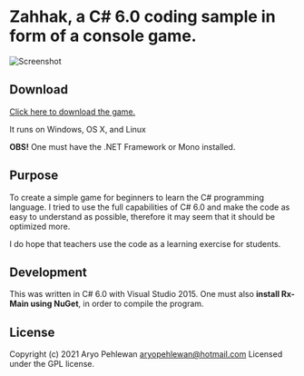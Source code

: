 # Zahhak, a C# 6.0 coding sample in form of a console game.

![Screenshot](pics/zahhak.png)

## Download
[Click here to download the game.](downloads/Zahhak.zip?raw=true)

It runs on Windows, OS X, and Linux

**OBS!** One must have the .NET Framework or Mono installed.

## Purpose
To create a simple game for beginners to learn the C# programming language. I tried to use the full capabilities of C# 6.0 and make the code as easy to understand as possible, therefore it may seem that it should be optimized more.

I do hope that teachers use the code as a learning exercise for students.

## Development
This was written in C# 6.0 with Visual Studio 2015. One must also  **install Rx-Main using NuGet**, in order to compile the program.

## License
Copyright (c) 2021 Aryo Pehlewan aryopehlewan@hotmail.com 
Licensed under the GPL license.



